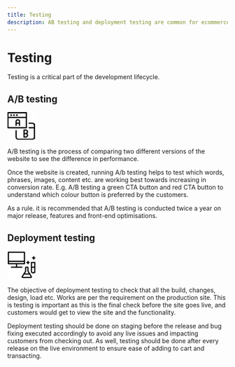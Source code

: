 ```yaml
---
title: Testing
description: AB testing and deployment testing are common for ecommerce projects and help ensure high quality websites.
---
```


# Testing

Testing is a critical part of the development lifecycle.

## A/B testing

![AB testing icon](../../assets/playbooks/a-b-testing.png)

A/B testing is the process of comparing two different versions of the website to see the difference in performance.

Once the website is created, running A/b testing helps to test which words, phrases, images, content etc. are working best towards increasing in conversion rate. E.g. A/B testing a green CTA button and red CTA button to understand which colour button is preferred by the customers.

As a rule. it is recommended that A/B testing is conducted twice a year on major release, features and front-end optimisations.

## Deployment testing

![Deployment testing icon](../../assets/playbooks/deployment-testing.png) 

The objective of deployment testing to check that all the build, changes, design, load etc. Works are per the requirement on the production site. This is testing is important as this is the final check before the site goes live, and customers would get to view the site and the functionality.

Deployment testing should be done on staging before the release and bug fixing executed accordingly to avoid any live issues and impacting customers from checking out. As well, testing should be done after every release on the live environment to ensure ease of adding to cart and transacting.
